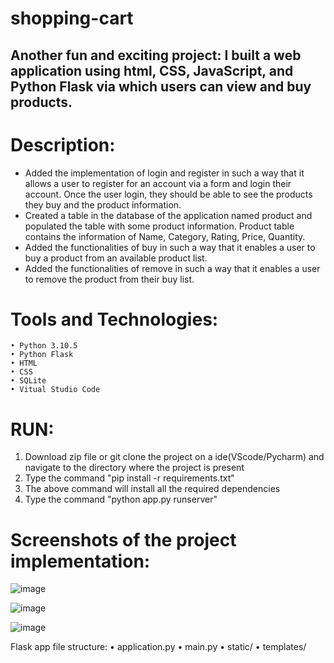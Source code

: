# shopping-cart

## Another fun and exciting project: I built a web application using html, CSS, JavaScript, and Python Flask via which users can view and buy products.

# Description:
- Added the implementation of login and register in such a way that it allows a user to register for an account via a form and login their account. Once the user login, they should be able to see the products they buy and the product information.
- Created a table in the database of the application named product and populated the table with some product information. Product table contains the information of Name, Category, Rating, Price, Quantity.
- Added the functionalities of buy in such a way that it enables a user to buy a product from an available product list.
- Added the functionalities of remove in such a way that it enables a user to remove the product from their buy list.

# Tools and Technologies:
	• Python 3.10.5
	• Python Flask
	• HTML
	• CSS
	• SQLite
	• Vitual Studio Code

# RUN:

1. Download zip file or git clone the project on a ide(VScode/Pycharm) and navigate to the directory where the project is present
2. Type the command "pip install -r requirements.txt" 
3. The above command will install all the required dependencies
4. Type the command "python app.py runserver"

# Screenshots of the project implementation:

![image](https://user-images.githubusercontent.com/96188342/150786050-14e19d3f-e635-4a18-bf60-4b6592424241.png)


![image](https://user-images.githubusercontent.com/96188342/150786090-74c9b2c3-896c-4b9a-bc2d-b1699c5f3980.png)


![image](https://user-images.githubusercontent.com/96188342/150786192-3f7edae7-d1fe-4f99-b237-0a6622fa0c9a.png)


Flask app file structure:
	• application.py
	• main.py
	• static/
	• templates/
